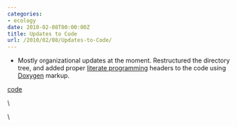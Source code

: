 ```yaml
---
categories:
- ecology
date: 2010-02-08T00:00:00Z
title: Updates to Code
url: /2010/02/08/Updates-to-Code/
---
```


-   Mostly organizational updates at the moment. Restructured the
    directory tree, and added proper [literate
    programming](http://en.wikipedia.org/wiki/Literate_programming "http://en.wikipedia.org/wiki/Literate_programming")
    headers to the code using
    [Doxygen](http://en.wikipedia.org/wiki/Doxygen "http://en.wikipedia.org/wiki/Doxygen")
    markup.

[code](http://code.google.com/p/popdyn/ "http://code.google.com/p/popdyn/")

\

\

